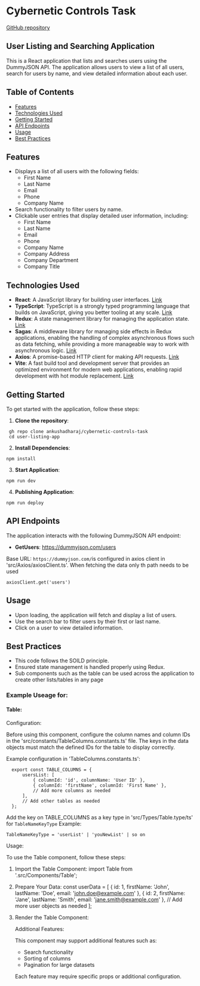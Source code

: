 # Cybernetic Controls Task

[GitHub repository](https://github.com/ankushadharaj/cybernetic-controls-task)

## User Listing and Searching Application

This is a React application that lists and searches users using the DummyJSON API. The application allows users to view a list of all users, search for users by name, and view detailed information about each user.

## Table of Contents
- [Features](#features)
- [Technologies Used](#technologies-used)
- [Getting Started](#getting-started)
- [API Endpoints](#api-endpoints)
- [Usage](#usage)
- [Best Practices](#best-practices)

## Features
- Displays a list of all users with the following fields:
  - First Name
  - Last Name
  - Email
  - Phone
  - Company Name
- Search functionality to filter users by name.
- Clickable user entries that display detailed user information, including:
  - First Name
  - Last Name
  - Email
  - Phone
  - Company Name
  - Company Address
  - Company Department
  - Company Title

## Technologies Used
- **React**: A JavaScript library for building user interfaces. [Link](https://react.dev/)
- **TypeScript**: TypeScript is a strongly typed programming language that builds on JavaScript, giving you better tooling at any scale. [Link](https://www.typescriptlang.org/)
- **Redux**: A state management library for managing the application state. [Link](https://redux.js.org/)
- **Sagas**: A middleware library for managing side effects in Redux applications, enabling the handling of complex asynchronous flows such as data fetching, while providing a more manageable way to work with asynchronous logic. [Link](https://redux-saga.js.org/)
- **Axios**: A promise-based HTTP client for making API requests. [Link](https://axios-http.com/docs/intro)
- **Vite**:  A fast build tool and development server that provides an optimized environment for modern web applications, enabling rapid development with hot module replacement. [Link](https://vite.dev/)

## Getting Started

To get started with the application, follow these steps:

1. **Clone the repository**:
  ```
   gh repo clone ankushadharaj/cybernetic-controls-task
   cd user-listing-app
  ```

2. **Install Dependencies**: 
  ```
  npm install
  ```

3. **Start Application**: 
  ```
  npm run dev
  ```

4. **Publishing Application**: 
  ```
  npm run deploy
  ```


## API Endpoints

The application interacts with the following DummyJSON API endpoint:
  * **GetUsers**: https://dummyjson.com/users

Base URL: `https://dummyjson.com/`is configured in axios client in 'src/Axios/axiosClient.ts'. 
When fetching the data only th path needs to be used 
  ```
  axiosClient.get('users')
  ```

## Usage
* Upon loading, the application will fetch and display a list of users.
* Use the search bar to filter users by their first or last name.
* Click on a user to view detailed information.

## Best Practices
* This code follows the SOILD principle.
* Ensured state management is handled properly using Redux.
* Sub components such as the table can be used across the application to create other lists/tables in any page

### Example Useage for:
#### Table:
Configuration:
 
  Before using this component, configure the column names and column IDs in the 
  'src/constants/TableColumns.constants.ts' file. The keys in the data objects must match
  the defined IDs for the table to display correctly.
 
  Example configuration in 'TableColumns.constants.ts':
  ```
    export const TABLE_COLUMNS = {
        usersList: [
            { columnId: 'id', columnName: 'User ID' },
            { columnId: 'firstName', columnId: 'First Name' },
            // Add more columns as needed
        ],
        // Add other tables as needed
    };
  ```
  
  Add the key on TABLE_COLUMNS  as a key type in 'src/Types/Table.type/ts' for `TableNameKeyType`
  Example: 
  ```
  TableNameKeyType = 'userList' | 'youNewList' | so on
  ```

  
  Usage:
 
  To use the Table component, follow these steps:
 
  1. Import the Table Component:
     import Table from '.src/Components/Table';
 
  2. Prepare Your Data:
     const userData = [
         { id: 1, firstName: 'John', lastName: 'Doe', email: 'john.doe@example.com' },
         { id: 2, firstName: 'Jane', lastName: 'Smith', email: 'jane.smith@example.com' },
         // Add more user objects as needed
     ];
 
  3. Render the Table Component:
     <Table data={userData} tableName="users" />
 
  Additional Features:
 
  This component may support additional features such as:
  - Search functionality
  - Sorting of columns
  - Pagination for large datasets
  
  Each feature may require specific props or additional configuration.
